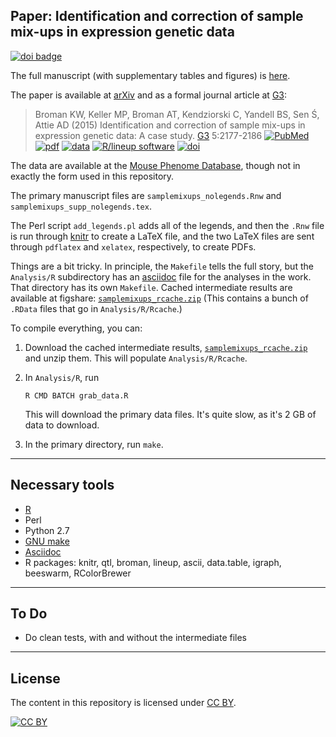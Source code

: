 Paper: Identification and correction of sample mix-ups in expression genetic data
---------------------------------------------------------------------------------

[![doi badge](https://zenodo.org/badge/DOI/10.5281/zenodo.2604054.svg)](https://doi.org/10.5281/zenodo.2604054)

The full manuscript (with supplementary tables and figures) is
[here](http://www.biostat.wisc.edu/~kbroman/publications/samplemixups_wsupp.pdf).

The paper is available at [arXiv](http://arxiv.org/abs/1402.2633) and
as a formal journal article at
[G3](http://g3journal.org/content/early/2015/08/19/g3.115.019778.abstract):

> Broman KW, Keller MP, Broman AT, Kendziorski C, Yandell BS, Sen
> &#346;, Attie AD (2015) Identification and correction of sample
> mix-ups in expression genetic data: A case study.
> [G3](http://g3journal.org) 5:2177-2186
> [![PubMed](https://kbroman.org/pages/icons16/pubmed-icon.png)](https://www.ncbi.nlm.nih.gov/pubmed/26290572)
> [![pdf](https://kbroman.org/pages/icons16/pdf-icon.png)](http://www.g3journal.org/content/ggg/5/10/2177.full.pdf)
> [![data](https://kbroman.org/pages/icons16/data-icon.png)](http://bit.ly/B6BTBR)
> [![R/lineup software](https://kbroman.org/pages/icons16/R-icon.png)](https://github.com/kbroman/lineup)
> [![doi](https://kbroman.org/pages/icons16/doi-icon.png)](https://doi.org/10.1534/g3.115.019778)


The data are available at the
[Mouse Phenome Database](http://phenome.jax.org/db/q?rtn=projects/projdet&reqprojid=532),
though not in exactly the form used in this repository.

The primary manuscript files are `samplemixups_nolegends.Rnw`
and `samplemixups_supp_nolegends.tex`.

The Perl script `add_legends.pl`
adds all of the legends, and then the `.Rnw` file is run through
[knitr](http://yihui.name/knitr/) to create a
LaTeX file, and the two LaTeX files are sent through `pdflatex` and
`xelatex`, respectively, to create PDFs.

Things are a bit tricky. In principle, the `Makefile` tells the full
story, but the `Analysis/R` subdirectory has an
[asciidoc](http://www.methods.co.nz/asciidoc/) file for the analyses
in the work. That directory has its own `Makefile`. Cached
intermediate results are available at figshare:
[`samplemixups_rcache.zip`](http://files.figshare.com/2219404/samplemixups_rcache.zip)
(This contains a bunch of `.RData` files that go in
`Analysis/R/Rcache`.)

To compile everything, you can:

1. Download the cached intermediate results,
   [`samplemixups_rcache.zip`](http://files.figshare.com/2219404/samplemixups_rcache.zip)
   and unzip them. This will populate `Analysis/R/Rcache`.

2. In `Analysis/R`, run

   ```shell
   R CMD BATCH grab_data.R
   ```

   This will download the primary data files. It's quite slow, as it's
   2 GB of data to download.

3. In the primary directory, run `make`.

---

## Necessary tools

- [R](https://www.r-project.org)
- Perl
- Python 2.7
- [GNU make](https://www.gnu.org/software/make/)
- [Asciidoc](http://www.methods.co.nz/asciidoc/)
- R packages: knitr, qtl, broman, lineup, ascii, data.table, igraph,
  beeswarm, RColorBrewer

---

## To Do

- Do clean tests, with and without the intermediate files

---

## License

The content in this repository is licensed under
[CC BY](https://creativecommons.org/licenses/by/3.0/).

[![CC BY](https://i.creativecommons.org/l/by/3.0/88x31.png)](https://creativecommons.org/licenses/by/3.0/)
